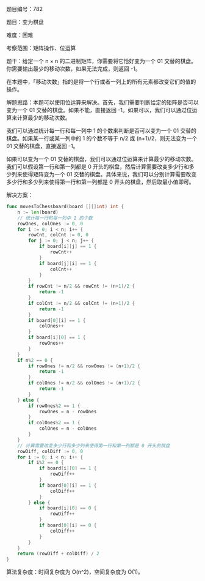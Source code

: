 题目编号：782

题目：变为棋盘

难度：困难

考察范围：矩阵操作、位运算

题干：给定一个 n × n 的二进制矩阵，你需要将它恰好变为一个 01 交替的棋盘。你需要输出最少的移动次数，如果无法完成，则返回 -1。

在本题中，「移动次数」指的是将一个行或者一列上的所有元素都改变它们的值的操作。

解题思路：本题可以使用位运算来解决。首先，我们需要判断给定的矩阵是否可以变为一个 01 交替的棋盘。如果不能，直接返回 -1。如果可以，我们可以通过位运算来计算最少的移动次数。

我们可以通过统计每一行和每一列中 1 的个数来判断是否可以变为一个 01 交替的棋盘。如果某一行或某一列中的 1 的个数不等于 n/2 或 (n+1)/2，则无法变为一个 01 交替的棋盘，直接返回 -1。

如果可以变为一个 01 交替的棋盘，我们可以通过位运算来计算最少的移动次数。我们可以假设第一行和第一列都是 0 开头的棋盘，然后计算需要改变多少行和多少列来使得矩阵变为一个 01 交替的棋盘。具体来说，我们可以分别计算需要改变多少行和多少列来使得第一行和第一列都是 0 开头的棋盘，然后取最小值即可。

解决方案：

```go
func movesToChessboard(board [][]int) int {
    n := len(board)
    // 统计每一行和每一列中 1 的个数
    rowOnes, colOnes := 0, 0
    for i := 0; i < n; i++ {
        rowCnt, colCnt := 0, 0
        for j := 0; j < n; j++ {
            if board[i][j] == 1 {
                rowCnt++
            }
            if board[j][i] == 1 {
                colCnt++
            }
        }
        if rowCnt != n/2 && rowCnt != (n+1)/2 {
            return -1
        }
        if colCnt != n/2 && colCnt != (n+1)/2 {
            return -1
        }
        if board[0][i] == 1 {
            colOnes++
        }
        if board[i][0] == 1 {
            rowOnes++
        }
    }
    if n%2 == 0 {
        if rowOnes != n/2 && rowOnes != (n+1)/2 {
            return -1
        }
        if colOnes != n/2 && colOnes != (n+1)/2 {
            return -1
        }
    } else {
        if rowOnes%2 == 1 {
            rowOnes = n - rowOnes
        }
        if colOnes%2 == 1 {
            colOnes = n - colOnes
        }
    }
    // 计算需要改变多少行和多少列来使得第一行和第一列都是 0 开头的棋盘
    rowDiff, colDiff := 0, 0
    for i := 0; i < n; i++ {
        if i%2 == 0 {
            if board[i][0] == 1 {
                rowDiff++
            }
            if board[0][i] == 1 {
                colDiff++
            }
        } else {
            if board[i][0] == 0 {
                rowDiff++
            }
            if board[0][i] == 0 {
                colDiff++
            }
        }
    }
    return (rowDiff + colDiff) / 2
}
```

算法复杂度：时间复杂度为 O(n^2)，空间复杂度为 O(1)。